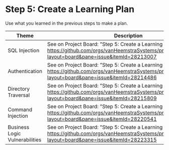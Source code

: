 # Step 5: Create a Learning Plan

Use what you learned in the previous steps to make a plan.

| Theme | Description |
| --- | --- |
| SQL Injection | See on Project Board: "Step 5: Create a Learning Plan" at https://github.com/orgs/vanHeemstraSystems/projects/18/views/1?layout=board&pane=issue&itemId=28213007 |
| Authentication | See on Project Board: "Step 5: Create a Learning Plan" at https://github.com/orgs/vanHeemstraSystems/projects/19/views/1?layout=board&pane=issue&itemId=28214486 |
| Directory Traversal | See on Project Board: "Step 5: Create a Learning Plan" at https://github.com/orgs/vanHeemstraSystems/projects/20/views/1?layout=board&pane=issue&itemId=28215809 |
| Command Injection | See on Project Board: "Step 5: Create a Learning Plan" at https://github.com/orgs/vanHeemstraSystems/projects/21/views/1?layout=board&pane=issue&itemId=28220541 |
| Business Logic Vulnerabilities | See on Project Board: "Step 5: Create a Learning Plan" at https://github.com/orgs/vanHeemstraSystems/projects/22/views/1?layout=board&pane=issue&itemId=28223315 |
